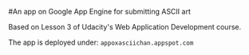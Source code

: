 #An app on Google App Engine for submitting ASCII art

Based on Lesson 3 of Udacity's Web Application Development course.

The app is deployed under:
`appoxasciichan.appspot.com`